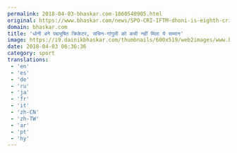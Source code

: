 ```yaml
---
permalink: 2018-04-03-bhaskar.com-1860540905.html
original: https://www.bhaskar.com/news/SPO-CRI-IFTM-dhoni-is-eighth-cricketer-to-awarded-padmabhushan-5843637-PHO.html
domain: bhaskar.com
title: 'धोनी बने पद्मभूषित क्रिकेटर, सचिन-गांगुली को कभी नहीं मिला ये सम्मान'
image: https://i9.dainikbhaskar.com/thumbnails/600x519/web2images/www.bhaskar.com/2018/04/03/dhoni-award_1522735912.jpg
date: 2018-04-03 06:36:36
category: sport
translations: 
 - 'en'
 - 'es'
 - 'de'
 - 'ru'
 - 'ja'
 - 'fr'
 - 'it'
 - 'zh-CN'
 - 'zh-TW'
 - 'ar'
 - 'pt'
 - 'hy'
---
```


